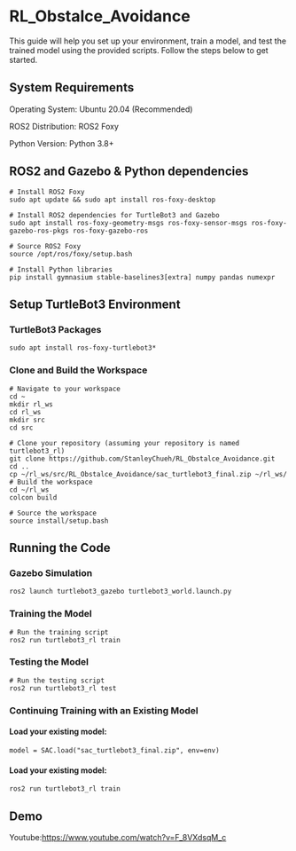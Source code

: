 # RL_Obstalce_Avoidance
This guide will help you set up your environment, train a model, and test the trained model using the provided scripts. Follow the steps below to get started.

## System Requirements
Operating System: Ubuntu 20.04 (Recommended)

ROS2 Distribution: ROS2 Foxy

Python Version: Python 3.8+

## ROS2 and Gazebo & Python dependencies
```
# Install ROS2 Foxy
sudo apt update && sudo apt install ros-foxy-desktop

# Install ROS2 dependencies for TurtleBot3 and Gazebo
sudo apt install ros-foxy-geometry-msgs ros-foxy-sensor-msgs ros-foxy-gazebo-ros-pkgs ros-foxy-gazebo-ros

# Source ROS2 Foxy
source /opt/ros/foxy/setup.bash

# Install Python libraries
pip install gymnasium stable-baselines3[extra] numpy pandas numexpr
```
## Setup TurtleBot3 Environment
### TurtleBot3 Packages
```
sudo apt install ros-foxy-turtlebot3*
```
### Clone and Build the Workspace
```
# Navigate to your workspace
cd ~
mkdir rl_ws
cd rl_ws
mkdir src
cd src

# Clone your repository (assuming your repository is named turtlebot3_rl)
git clone https://github.com/StanleyChueh/RL_Obstalce_Avoidance.git
cd ..
cp ~/rl_ws/src/RL_Obstalce_Avoidance/sac_turtlebot3_final.zip ~/rl_ws/
# Build the workspace
cd ~/rl_ws
colcon build

# Source the workspace
source install/setup.bash
```
## Running the Code
### Gazebo Simulation
```
ros2 launch turtlebot3_gazebo turtlebot3_world.launch.py
```
### Training the Model
```
# Run the training script
ros2 run turtlebot3_rl train
```
### Testing the Model
```
# Run the testing script
ros2 run turtlebot3_rl test
```
### Continuing Training with an Existing Model
#### Load your existing model:
```
model = SAC.load("sac_turtlebot3_final.zip", env=env)
```
#### Load your existing model:
```
ros2 run turtlebot3_rl train
```
## Demo
Youtube:https://www.youtube.com/watch?v=F_8VXdsqM_c
